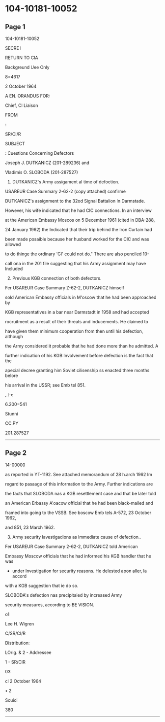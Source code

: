 # 104-10181-10052

## Page 1

104-10181-10052

SECRE I

RETURN TO CIA

Backgreund Uee Only

8=4617

2 October 1964

A EN. ORANDUS FOR:

Chief, CI Liaison

FROM

:

SR/CI/R

SUBJECT

: Cuestions Concerning Defectors

Joseph J. DUTKANICZ (201-289236) and

Vladimis O. SLOBODA (201-287527)

1. DUTKANICZ's Army assigament al time of defoction.

USAREUR Case Summary 2-62-2 (copy attached) confirme

DUTKANICZ's assignment to the 32od Signal Battalion In Darmstade.

However, his wife indicated that he had CIC connections. In an interview

at the American Embassy Moscos on 5 December 1961 (cited in DBA-288,

24 January 1962) the Indicated that their trip behind the Iron Curtain had

been made posaible because her husband worked for the CIC and was allowed

to do thinge the ordinary 'GI' could not do." There are also penciled 10-

call ona in the 201 file suggesting that his Army assignment may have Included

2. Previous KGB connection of both defectors.

Fer USAREUR Case Summary Z-62-2, DUTKANICZ himself

sold American Embassy officials in M'oscow that he had been approached by

KGB representatives in a bar near Darmstadt in 1958 and had accepted

rocruitment as a result of their threats and inducements. He claimed to

have given them minimum cooperation from then until his defection, although

the Army considered it probable that he had done more than he admitted. A

further indication of his KGB Involvement before defection is the fact that the

apecial decree granting him Soviet cilisenship ss enacted three months belore

his arrival in the USSR; see Emb tel 851.

,.t-e

6.200=541

Stunni

CC.PY

201.287527

---

## Page 2

14-00000

as reported in YT-1192. See attached memorandum of 28 h.arch 1962 Im

regard to pasaage of this information to the Army. Further indications are

the facts that SLOBODA nas a KGB resettlement case and that be later told

an American Erbassy A'oacow official that he had been black-mailed and

framed into going to the VSSB. See boscow Emb tels A-572, 23 October 1962,

and 851, 23 March 1962.

3. Army security lavestigadions as Immediate cause of defection..

Fer USAREUR Case Summary 2-62-2, DUTKANICZ told American

Embassy Moscow officials that he had informed his KGB handler that he was

- under Investigation for security reasons. He delested apon aller, la accord

with a KGB suggestion that ie do so.

SLOBODA's defection nas precipitaied by increased Army

security measures, according to BE VISION.

o1

Lee H. Wigren

C/SR/CI/R

Distribution:

LOrig. & 2 - Addressee

1 - SR/CIR

03

cl 2 October 1964

• 2

Scuici

380

---

